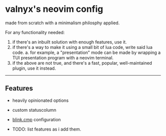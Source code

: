 # valnyx's neovim config

made from scratch with a minimalism philosphy applied.

For any functionality needed:

1. if there's an inbuilt solution with enough features, use it.
2. if there's a way to make it using a small bit of lua code, write said lua code.
  a. for example, a "presentation" mode can be made by wrapping a TUI presentation program with a neovim terminal.
3. if the above are not true, and there's a fast, popular, well-maintained plugin, use it instead.

---

## Features

- heavily opinionated options
- custom statuscolumn
- [blink.cmp](https://cmp.saghen.dev) configuration

- TODO: list features as i add them.
